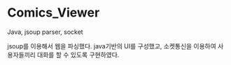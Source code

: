 # Comics_Viewer
Java, jsoup parser, socket

jsoup를 이용해서 웹을 파싱했다. java기반의 UI를 구성했고, 소켓통신을 이용하여 사용자들끼리 대화를 할 수 있도록 구현하였다. 
